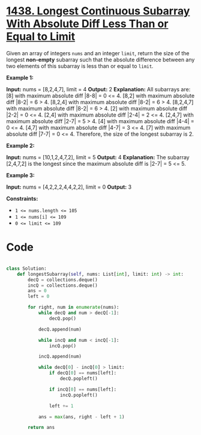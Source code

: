 # [1438. Longest Continuous Subarray With Absolute Diff Less Than or Equal to Limit](https://leetcode.com/problems/longest-continuous-subarray-with-absolute-diff-less-than-or-equal-to-limit/description/?envType=daily-question&envId=2024-06-23)

Given an array of integers `nums` and an integer `limit`, return the size of the longest **non-empty** subarray such that the absolute difference between any two elements of this subarray is less than or equal to `limit`_._

**Example 1:**

**Input:** nums = [8,2,4,7], limit = 4
**Output:** 2
**Explanation:** All subarrays are:
[8] with maximum absolute diff |8-8| = 0 <= 4.
[8,2] with maximum absolute diff |8-2| = 6 > 4.
[8,2,4] with maximum absolute diff |8-2| = 6 > 4.
[8,2,4,7] with maximum absolute diff |8-2| = 6 > 4.
[2] with maximum absolute diff |2-2| = 0 <= 4.
[2,4] with maximum absolute diff |2-4| = 2 <= 4.
[2,4,7] with maximum absolute diff |2-7| = 5 > 4.
[4] with maximum absolute diff |4-4| = 0 <= 4.
[4,7] with maximum absolute diff |4-7| = 3 <= 4.
[7] with maximum absolute diff |7-7| = 0 <= 4.
Therefore, the size of the longest subarray is 2.

**Example 2:**

**Input:** nums = [10,1,2,4,7,2], limit = 5
**Output:** 4
**Explanation:** The subarray [2,4,7,2] is the longest since the maximum absolute diff is |2-7| = 5 <= 5.

**Example 3:**

**Input:** nums = [4,2,2,2,4,4,2,2], limit = 0
**Output:** 3

**Constraints:**

- `1 <= nums.length <= 105`
- `1 <= nums[i] <= 109`
- `0 <= limit <= 109`

# Code

```python

class Solution:
    def longestSubarray(self, nums: List[int], limit: int) -> int:
        decQ = collections.deque()
        incQ = collections.deque()
        ans = 0
        left = 0

        for right, num in enumerate(nums):
            while decQ and num > decQ[-1]:
                decQ.pop()

            decQ.append(num)

            while incQ and num < incQ[-1]:
                incQ.pop()

            incQ.append(num)

            while decQ[0] - incQ[0] > limit:
                if decQ[0] == nums[left]:
                    decQ.popleft()

                if incQ[0] == nums[left]:
                    incQ.popleft()

                left += 1

            ans = max(ans, right - left + 1)

        return ans

```
